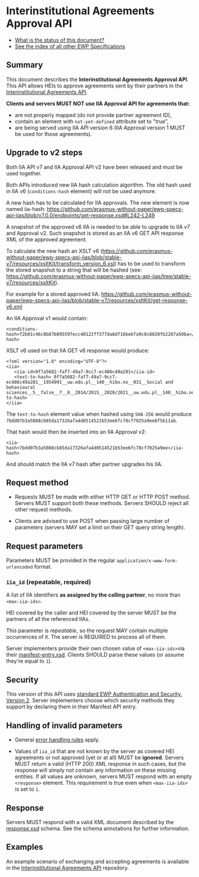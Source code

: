 Interinstitutional Agreements Approval API
==========================================

* [What is the status of this document?][statuses]
* [See the index of all other EWP Specifications][develhub]


Summary
-------

This document describes the **Interinstitutional Agreements Approval API**.
This API allows HEIs to approve agreements sent by their partners
in the [Interinstitutional Agreements API][iias-api].

**Clients and servers MUST NOT use IIA Approval API for agreements
that:**
 * are not properly mapped (do not provide partner agreement ID),
 * contain an element with `not-yet-defined` attribute set to "true",
 * are being served using IIA API version 6 (IIA Approval version 1 MUST be used for those agreements).


Upgrade to v2 steps
-------------------

Both IIA API v7 and IIA Approval API v2 have been released and must be used together.

Both APIs introduced new IIA hash calculation algorithm. The old hash used in IIA v6 (`conditions-hash` element) will not be used anymore.

A new hash has to be calculated for IIA approvals. The new element is now named iia-hash:
https://github.com/erasmus-without-paper/ewp-specs-api-iias/blob/v7.0.0/endpoints/get-response.xsd#L242-L249

A snapshot of the approved v6 IIA is needed to be able to upgrade to IIA v7 and Approval v2.
Such snapshot is stored as an IIA v6 GET API response XML of the approved agreement.

To calculate the new hash an XSLT v6
(https://github.com/erasmus-without-paper/ewp-specs-api-iias/blob/stable-v7/resources/xsltKit/transform_version_6.xsl)
has to be used to transform the stored snapshot to a string that will be hashed
(see: https://github.com/erasmus-without-paper/ewp-specs-api-iias/tree/stable-v7/resources/xsltKit).

For example for a stored approved IIA:
https://github.com/erasmus-without-paper/ewp-specs-api-iias/blob/stable-v7/resources/xsltKit/get-response-v6.xml

An IIA Approval v1 would contain:
```
<conditions-hash>f2b01c46c8b87b895597ecc40122ff377da8df16bebfa9c0c8020fb2207a50ba</conditions-hash>
```

XSLT v6 used on that IIA GET v6 response would produce:
```
<?xml version="1.0" encoding="UTF-8"?>
<iia>
   <iia-id>0f7a5682-faf7-49a7-9cc7-ec486c49a281</iia-id>
   <text-to-hash>_0f7a5682-faf7-49a7-9cc7-ec486c49a281__1954991__uw.edu.pl__140__hibo.no__031__Social and behavioural sciences__5__false__7__8__2014/2015__2020/2021__uw.edu.pl__140__hibo.no__2__en__C1__0314__8__2016/2017__2017/2018_</text-to-hash>
</iia>
```

The `text-to-hash` element value when hashed using `SHA-256` would produce `7bdd07b3a5088cb85da17326afa4d0514521b53ee6fc78cf7025a9ee6f5b11ab`.

That hash would then be inserted into an IIA Approval v2:
```
<iia-hash>7bdd07b3a5088cb85da17326afa4d0514521b53ee6fc78cf7025a9ee</iia-hash>
```

And should match the IIA v7 hash after partner upgrades his IIA.


Request method
--------------

 * Requests MUST be made with either HTTP GET or HTTP POST method. Servers MUST
   support both these methods. Servers SHOULD reject all other request methods.

 * Clients are advised to use POST when passing large number of parameters
   (servers MAY set a limit on their GET query string length).


Request parameters
------------------

Parameters MUST be provided in the regular `application/x-www-form-urlencoded`
format.


### `iia_id` (repeatable, required)

A list of IIA identifiers **as assigned by the calling partner**, no more than
`<max-iia-ids>`.

HEI covered by the caller and HEI covered by the server
MUST be the partners of all the referenced IIAs.

This parameter is *repeatable*, so the request MAY contain multiple occurrences
of it. The server is REQUIRED to process all of them.

Server implementers provide their own chosen value of `<max-iia-ids>`via their
[manifest-entry.xsd](manifest-entry.xsd). Clients SHOULD parse these values
(or assume they're equal to `1`).


Security
--------

This version of this API uses [standard EWP Authentication and Security, Version 2][sec-v2].
Server implementers choose which security methods they support by declaring them
in their Manifest API entry.


Handling of invalid parameters
------------------------------

 * General [error handling rules][error-handling] apply.

 * Values of `iia_id` that are not known by the server as covered HEI agreements
   or not approved (yet or at all) MUST be **ignored**.
   Servers MUST return a valid (HTTP 200) XML response in such cases, but the
   response will simply not contain any information on these missing entities.
   If all values are unknown, servers MUST respond with an empty `<response>`
   element. This requirement is true even when `<max-iia-ids>` is set to `1`.


Response
--------

Servers MUST respond with a valid XML document described by the
[response.xsd](response.xsd) schema. See the schema annotations for further
information.


Examples
--------

An example scenario of exchanging and accepting agreements is available
in the [Interinstitutional Agreements API][iias-api] repository.


[develhub]: http://developers.erasmuswithoutpaper.eu/
[error-handling]: https://github.com/erasmus-without-paper/ewp-specs-architecture#error-handling
[iias-api]: https://github.com/erasmus-without-paper/ewp-specs-api-iias
[statuses]: https://github.com/erasmus-without-paper/ewp-specs-management#statuses
[sec-v2]: https://github.com/erasmus-without-paper/ewp-specs-sec-intro/tree/stable-v2
